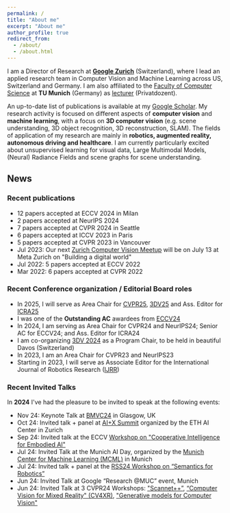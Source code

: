 ```yaml
---
permalink: /
title: "About me"
excerpt: "About me"
author_profile: true
redirect_from: 
  - /about/
  - /about.html
---
```


I am a Director of Research at **[Google Zurich](https://research.google/people/FedericoTombari/)** (Switzerland), where I lead an applied research team in Computer Vision and Machine Learning across US, Switzerland and Germany. I am also affiliated to the [Faculty of Computer Science](https://www.in.tum.de/startseite/) at **TU Munich** (Germany) as [lecturer](https://www.in.tum.de/campar/members/senior-research-scientists/federico-tombari/) (Privatdozent). 

An up-to-date list of publications is available at my [Google Scholar](https://scholar.google.de/citations?user=TFsE4BIAAAAJ&hl=en). My research activity is focused on different aspects of **computer vision** and **machine learning**, with a focus on **3D computer vision** (e.g. scene understanding, 3D object recognition, 3D reconstruction, SLAM). The fields of application of my research are mainly in **robotics, augmented reality, autonomous driving and healthcare**. I am currently particularly excited about unsupervised learning for visual data, Large Multimodal Models, (Neural) Radiance Fields and scene graphs for scene understanding. 

## News

### Recent publications

* 12 papers accepted at ECCV 2024 in Milan
* 2 papers accepted at NeurIPS 2024 
* 7 papers accepted at CVPR 2024 in Seattle
* 6 papers accepted at ICCV 2023 in Paris
* 5 papers accepted at CVPR 2023 in Vancouver
* Jul 2023: Our next [Zurich Computer Vision Meetup](https://www.meetup.com/computervisionzurich/events/294328111/) will be on July 13 at Meta Zurich on "Building a digital world"  
* Jul 2022: 5 papers accepted at ECCV 2022
* Mar 2022: 6 papers accepted at CVPR 2022

### Recent Conference organization / Editorial Board roles

* In 2025, I will serve as Area Chair for [CVPR25](https://cvpr.thecvf.com/), [3DV25](https://3dvconf.github.io/2025/) and Ass. Editor for [ICRA25](https://2025.ieee-icra.org/)
* I was one of the **Outstanding AC** awardees from [ECCV24](https://eccv.ecva.net/) 
* In 2024, I am serving as Area Chair for CVPR24 and NeurIPS24; Senior AC for ECCV24; and Ass. Editor for ICRA24
* I am co-organizing [3DV 2024](https://3dvconf.github.io/2024/) as a Program Chair, to be held in beautiful Davos (Switzerland) 
* In 2023, I am an Area Chair for CVPR23 and NeurIPS23
* Starting in 2023, I will serve as Associate Editor for the International Journal of Robotics Research ([IJRR](https://journals.sagepub.com/home/ijr))

### Recent Invited Talks 

In **2024** I've had the pleasure to be invited to speak at the following events:

* Nov 24: Keynote Talk at [BMVC24](https://bmvc2024.org/) in Glasgow, UK
* Oct 24: Invited talk + panel at [AI+X Summit](https://www.plusx.ai/) organized by the ETH AI Center in Zurich
* Sep 24: Invited talk at the ECCV [Workshop on "Cooperative Intelligence for Embodied AI"](https://coop-intelligence.github.io/)
* Jul 24: Invited Talk at the Munich AI Day, organized by the [Munich Center for Machine Learning (MCML)](https://mcml.ai/) in Munich
* Jul 24: Invited talk + panel at the [RSS24 Workshop on “Semantics for Robotics”](https://www.dynsyslab.org/rss24-workshop-on-semantics-for-robotics/)
* Jun 24: Invited Talk at Google “Research @MUC” event, Munich
* Jun 24: Invited Talk at 3 CVPR24 Workshops: ["Scannet++”](https://kaldir.vc.in.tum.de/scannetpp/cvpr2024), [“Computer Vision for Mixed Reality" (CV4XR)](https://cv4mr.github.io/), ["Generative models for Computer Vision"](https://generative-vision.github.io/workshop-CVPR-24/)







